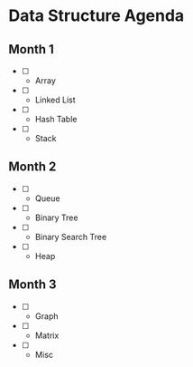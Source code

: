 # Data Structure Agenda

## Month 1
- [ ] - Array
- [ ] - Linked List
- [ ] - Hash Table
- [ ] - Stack

## Month 2
- [ ] - Queue
- [ ] - Binary Tree
- [ ] - Binary Search Tree
- [ ] - Heap

## Month 3
- [ ] - Graph
- [ ] - Matrix
- [ ] - Misc
